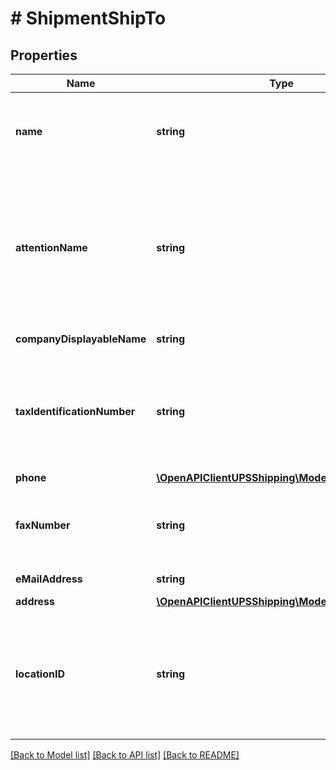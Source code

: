 # # ShipmentShipTo

## Properties

Name | Type | Description | Notes
------------ | ------------- | ------------- | -------------
**name** | **string** | Consignee&#39;s company name.  All other accounts must be either a daily pickup account or an occasional account. |
**attentionName** | **string** | Contact name at the consignee&#39;s location.  Required for: UPS Next Day Air® Early service, and when ShipTo country or territory is different than ShipFrom country or territory.  Required if Invoice International form is requested. | [optional]
**companyDisplayableName** | **string** | Not applicable for ShipTo | [optional]
**taxIdentificationNumber** | **string** | Consignee&#39;s tax identification number. This element has been deprecated, replacement can be found in the GlobalTaxInformation container. | [optional]
**phone** | [**\OpenAPIClientUPSShipping\Model\ShipToPhone**](ShipToPhone.md) |  | [optional]
**faxNumber** | **string** | Consignee&#39;s fax number.  If ShipTo country or territory is US 10 digits allowed, otherwise 1-15 digits allowed. | [optional]
**eMailAddress** | **string** | Consignee&#39;s email address. | [optional]
**address** | [**\OpenAPIClientUPSShipping\Model\ShipToAddress**](ShipToAddress.md) |  |
**locationID** | **string** | Location ID is a unique identifier referring to a specific shipping/receiving location.  Location ID must be alphanumeric characters. All letters must be capitalized. | [optional]

[[Back to Model list]](../../README.md#models) [[Back to API list]](../../README.md#endpoints) [[Back to README]](../../README.md)
